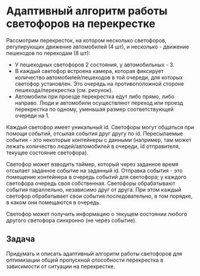 # Адаптивный алгоритм работы светофоров на перекрестке

Рассмотрим перекресток, на котором несколько светофоров, регулирующих движение автомобилей (4 шт), и несколько - движение пешеходов по переходам (8 шт):

- У пешеходных светофоров 2 состояния, у автомобильных - 3.
- В каждый светофор встроена камера, которая фиксирует количество автомобилей/пешеходов в той очереди, для которых светофор установлен. Это очередь на противоположной стороне пешехода/перекрестка (см. рисунок).
- Автомобили при проезде перекрестка едут либо прямо, либо направо. Люди и автомобили осуществляют переход или проезд перекрестка по одному, уменьшая размер соответствующей очереди на 1.

Каждый светофор имеет уникальный id. Светофоры могут общаться при помощи событий, отсылая события друг другу по id. Пересылаемые события - это некоторые контейнеры с данными (например, там может лежать количество людей/автомобилей в очереди, id отправителя, текущее состояние светофора).

Светофор может взводить таймер, который через заданное время отсылает заданное событие на заданный id. Отправка события - это помещение контейнера в очередь событий для светофора; у каждого светофора очередь своя собственная. Светофоры обрабатывают события параллельно, независимо друг от друга. При этом каждый светофор обрабатывает свои события последовательно, в том порядке, в каком они помещаются в очередь.

Светофор может получить информацию о текущем состоянии любого другого светофора синхронно (не через событие).

## Задача
Придумать и описать адаптивный алгоритм работы светофоров для оптимизации общей пропускной способности перекрестка в зависимости от ситуации на перекрестке.
